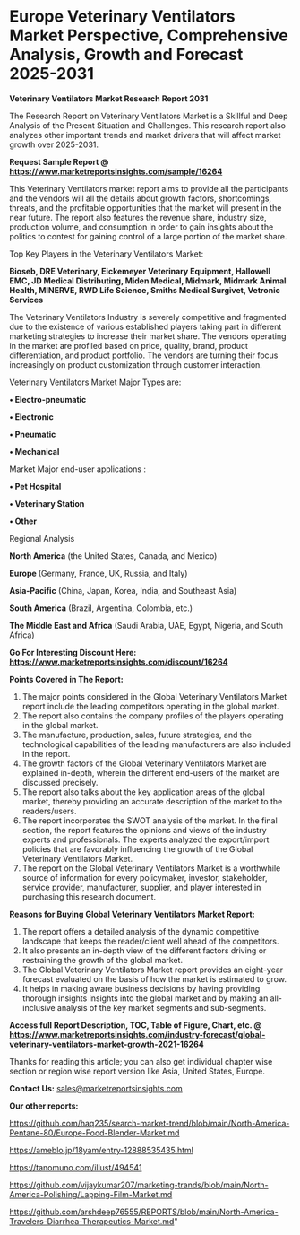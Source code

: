  # Europe Veterinary Ventilators Market Perspective, Comprehensive Analysis, Growth and Forecast 2025-2031

<strong>Veterinary Ventilators Market Research Report 2031</strong>

The Research Report on Veterinary Ventilators Market is a Skillful and Deep Analysis of the Present Situation and Challenges. This research report also analyzes other important trends and market drivers that will affect market growth over 2025-2031.

<strong>Request Sample Report @ <a href=https://www.marketreportsinsights.com/sample/16264>https://www.marketreportsinsights.com/sample/16264</a></strong>

This Veterinary Ventilators market report aims to provide all the participants and the vendors will all the details about growth factors, shortcomings, threats, and the profitable opportunities that the market will present in the near future. The report also features the revenue share, industry size, production volume, and consumption in order to gain insights about the politics to contest for gaining control of a large portion of the market share.

Top Key Players in the Veterinary Ventilators Market:

<strong>Bioseb, DRE Veterinary, Eickemeyer Veterinary Equipment, Hallowell EMC, JD Medical Distributing, Miden Medical, Midmark, Midmark Animal Health, MINERVE, RWD Life Science, Smiths Medical Surgivet, Vetronic Services</strong>

The Veterinary Ventilators Industry is severely competitive and fragmented due to the existence of various established players taking part in different marketing strategies to increase their market share. The vendors operating in the market are profiled based on price, quality, brand, product differentiation, and product portfolio. The vendors are turning their focus increasingly on product customization through customer interaction.

Veterinary Ventilators Market Major Types are:

<strong>• Electro-pneumatic

• Electronic

• Pneumatic

• Mechanical</strong>

Market Major end-user applications :

<strong>• Pet Hospital

• Veterinary Station

• Other</strong>

Regional Analysis

</u><strong><b>North America</b></strong> (the United States, Canada, and Mexico)

<strong><b>Europe </b></strong>(Germany, France, UK, Russia, and Italy)

<strong><b>Asia-Pacific</b></strong> (China, Japan, Korea, India, and Southeast Asia)

<strong><b>South America</b></strong> (Brazil, Argentina, Colombia, etc.)

<strong><b>The Middle East and Africa</b></strong> (Saudi Arabia, UAE, Egypt, Nigeria, and South Africa)

<strong>Go For Interesting Discount Here: <a href=https://www.marketreportsinsights.com/discount/16264>https://www.marketreportsinsights.com/discount/16264</a></strong>

<strong>Points Covered in The Report:</strong>
<ol>
  <li>The major points considered in the Global Veterinary Ventilators Market report include the leading competitors operating in the global market.</li>
  <li>The report also contains the company profiles of the players operating in the global market.</li>
  <li>The manufacture, production, sales, future strategies, and the technological capabilities of the leading manufacturers are also included in the report.</li>
  <li>The growth factors of the Global Veterinary Ventilators Market are explained in-depth, wherein the different end-users of the market are discussed precisely.</li>
  <li>The report also talks about the key application areas of the global market, thereby providing an accurate description of the market to the readers/users.</li>
  <li>The report incorporates the SWOT analysis of the market. In the final section, the report features the opinions and views of the industry experts and professionals. The experts analyzed the export/import policies that are favorably influencing the growth of the Global Veterinary Ventilators Market.</li>
  <li>The report on the Global Veterinary Ventilators Market is a worthwhile source of information for every policymaker, investor, stakeholder, service provider, manufacturer, supplier, and player interested in purchasing this research document.</li>
</ol>
<strong>Reasons for Buying Global Veterinary Ventilators Market Report:</strong>

<ol>
  <li>The report offers a detailed analysis of the dynamic competitive landscape that keeps the reader/client well ahead of the competitors.</li>
  <li>It also presents an in-depth view of the different factors driving or restraining the growth of the global market.</li>
  <li>The Global Veterinary Ventilators Market report provides an eight-year forecast evaluated on the basis of how the market is estimated to grow.</li>
  <li>It helps in making aware business decisions by having providing thorough insights insights into the global market and by making an all-inclusive analysis of the key market segments and sub-segments.</li>
</ol>
<strong>Access full Report Description, TOC, Table of Figure, Chart, etc. @ <a href=https://www.marketreportsinsights.com/industry-forecast/global-veterinary-ventilators-market-growth-2021-16264>https://www.marketreportsinsights.com/industry-forecast/global-veterinary-ventilators-market-growth-2021-16264</a></strong>


Thanks for reading this article; you can also get individual chapter wise section or region wise report version like Asia, United States, Europe.

<strong>Contact Us:</strong>
sales@marketreportsinsights.com

<strong>Our other reports:</strong>

<a href=https://github.com/haq235/search-market-trend/blob/main/North-America-Pentane-80/Europe-Food-Blender-Market.md>https://github.com/haq235/search-market-trend/blob/main/North-America-Pentane-80/Europe-Food-Blender-Market.md</a>

<a href=https://ameblo.jp/18yam/entry-12888535435.html>https://ameblo.jp/18yam/entry-12888535435.html</a>

<a href=https://tanomuno.com/illust/494541>https://tanomuno.com/illust/494541</a>

<a href=https://github.com/vijaykumar207/marketing-trands/blob/main/North-America-Polishing/Lapping-Film-Market.md>https://github.com/vijaykumar207/marketing-trands/blob/main/North-America-Polishing/Lapping-Film-Market.md</a>

<a href=https://github.com/arshdeep76555/REPORTS/blob/main/North-America-Travelers-Diarrhea-Therapeutics-Market.md>https://github.com/arshdeep76555/REPORTS/blob/main/North-America-Travelers-Diarrhea-Therapeutics-Market.md</a>"
